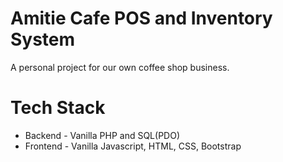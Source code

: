 # Amitie Cafe POS and Inventory System
A personal project for our own coffee shop business.

# Tech Stack
* Backend - Vanilla PHP and SQL(PDO)
* Frontend - Vanilla Javascript, HTML, CSS, Bootstrap
